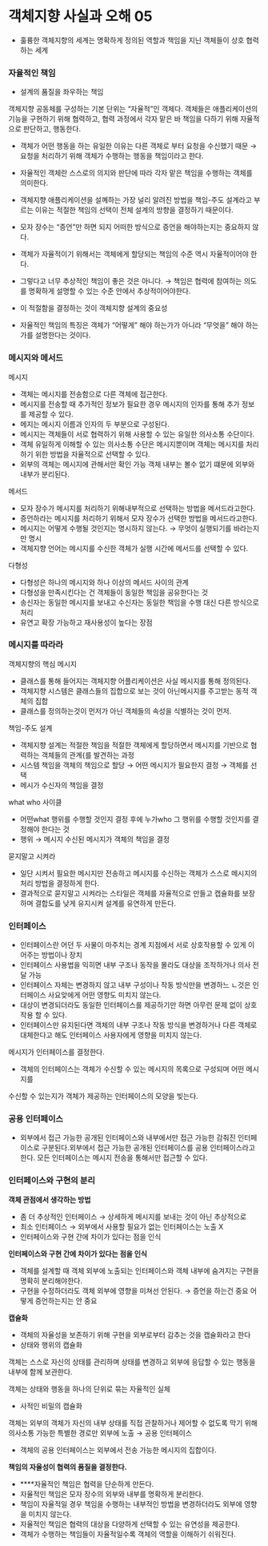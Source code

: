 # 객체지향 사실과 오해 05

- 훌륭한 객체지향의 세계는 명확하게 정의된 역할과 책임을 지닌 객체들이 상호 협력하는 세계

### 자율적인 책임

- 설계의 품질을 좌우하는 책임

객체지향 공동체를 구성하는 기본 단위는 “자율적”인 객체다. 객체들은 애플리케이션의 기능을 구현하기 위해 협력하고, 협력 과정에서 각자 맡은 바 책임을 다하기 위해 자율적으로 판단하고, 행동한다.

- 객체가 어떤 행동을 하는 유일한 이유는 다른 객체로 부터 요청을 수신했기 때문 → 요청을 처리하기 위해 객체가 수행하는 행동을 책임이라고 한다.
- 자율적인 객체란 스스로의 의지와 판단에 따라 각자 맡은 책임을 수행하는 객체를 의미한다.
- 객체지향 애플리케이션을 설꼐하는 가장 널리 알려진 방법을 책임-주도 설계라고 부르는 이유는 적절한 책임의 선택이 전체 설계의 방향을 결정하기 때문이다.

- 모자 장수는 “증언”만 하면 되지 어떠한 방식으로 증언을 해야하는지는 중요하지 않다.
- 객체가 자율적이기 위해서는 객체에게 할당되는 책임의 수준 역시 자율적이어야 한다.
- 그렇다고 너무 추상적인 책임이 좋은 것은 아니다. → 책임은 협력에 참여하는 의도를 명확하게 설명할 수 있는 수준 안에서 추상적이어야한다.
- 이 적절함을 결정하는 것이 객체지향 설계의 중요성
- 자율적인 책임의 특징은 객체가 “어떻게” 해야 하는가가 아니라 “무엇을” 해야 하는가를 설명한다는 것이다.

### 메시지와 메서드

메시지

- 객체는 메시지를 전송함으로 다른 객체에 접근한다.
- 메시지를 전송할 때 추가적인 정보가 필요한 경우 메시지의 인자를 통해 추가 정보를 제공할 수 있다.
- 메지는 메시지 이름과 인자의 두 부분으로 구성된다.
- 메시지는 객체들이 서로 협력하기 위해 사용할 수 있는 유일한 의사소통 수단이다.
- 객체 유일하게 이해할 수 있는 의사소통 수단은 메시지뿐이며 객체는 메시지를 처리하기 위한 방법을 자율적으로 선택할 수 있다.
- 외부의 객체는 메시지에 관해서만 확인 가능 객체 내부는 볼수 없기 떄문에 외부와 내부가 분리된다.

메서드

- 모자 장수가 메시지를 처리하기 위해내부적으로 선택하는 방법을 메서드라고한다.
- 증언하라는 메시지를 처리하기 위해서 모자 장수가 선택한 방법을 메서드라고한다.
- 메시지는 어떻게 수행될 것인지는 명시하지 않는다. → 무엇이 실행되기를 바라는지만 명시
- 객체지향 언어는 메시지를 수신한 객체가 실행 시간에 메서드를 선택할 수 있다.

다형성

- 다형성은 하나의 메시지와 하나 이상의 메서드 사이의 관계
- 다형성을 만족시킨다는 건 객체들이 동일한 책임을 공유한다는 것
- 송신자는 동일한 메시지를 보내고 수신자는 동일한 책임을 수행 대신 다른 방식으로 처리
- 유연고 확장 가능하고 재사용성이 높다는 장점

### 메시지를 따라라

객체지향의 핵심 메시지

- 클래스를 통해 들어지는 객체지향 어플리케이션은 사실 메시지를 통해 정의된다.
- 객체지향 시스템은 클래스들의 집합으로 보는 것이 아닌메시지를 주고받는 동적 객체의 집합
- 클래스를 정의하는것이 먼저가 아닌 객체들의 속성을 식별하는 것이 먼저.

책임-주도 설계

- 객체지향 설계는 적절한 책임을 적절한 객체에게 할당하면서 메시지를 기반으로 협력하는 객체들의 관계{를 발견하는 과정
- 시스템 책임을 객체의 책임으로 할당 → 어떤 메시지가 필요한지 결정 → 객체를 선택
- 메시가 수신자의 책임을 결정

what who 사이클

- 어떤what 행위를 수행할 것인지 결정 후에 누가who 그 행위를 수행할 것인지를 결정해야 한다는 것
- 행위 → 메시지  수신된 메시지가 객체의 책임을 결정

묻지말고 시켜라

- 일단 시켜서 필요한 메시지만 전송하고 메시지를 수신하는 객체가 스스로 메시지의 처리 방법을 결정하게 한다.
- 결과적으로 묻지말고 시켜라는 스타일은 객체를 자율적으로 만들고 캡슐화를 보장하며 결합도를 낮게 유지시켜 설계를 유연하게 만든다.

### 인터페이스

- 인터페이스란 어던 두 사물이 마주치는 경계 지점에서 서로 상호작용할 수 있게 이어주는 방법이나 장치
- 인터페이스 사용법을 익히면 내부 구조나 동작을 몰라도 대상을 조작하거나 의사 전달 가능
- 인터페이스 자체는 변경하지 않고 내부 구성이나 작동 방식만을 변경하느 ㄴ것은 인터페이스 사요앚에게 어떤 영향도 미치지 않는다.
- 대상이 변경되더라도 동일한 인터페이스를 제공하기만 하면 아무런 문제 없이 상호작용 할 수 있다.
- 인터페이스만 유지된다면 객체의 내부 구조나 작동 방식을 변경하거나 다른 객체로 대체한다고 해도 인터페이스 사용자에게 영향을 미치지 않는다.

메시지가 인터페이스를 결정한다.

- 객체의 인터페이스는 객체가 수신할 수 있는 메시지의 목록으로 구성되며 어떤 메시지를

수신할 수 있는지가 객체가 제공하는 인터페이스의 모양을 빚는다.

### 공용 인터페이스

- 외부에서 접근 가능한 공개된 인터페이스와 내부에서만 접근 가능한 감춰진 인터페이스로 구분된다.외부에서 접근 가능한 공개된 인터페이스를 공용 인터페이스라고 한다. 모든 인터페이스는 메시지 전송을 통해서만 접근할 수 있다.

### 인터페이스와 구현의 분리

****객체 관점에서 생각하는 방법****

- 좀 더 추상적인 인터페이스 → 상세하게 메시지를 보내는 것이 아닌 추상적으로
- 최소 인터페이스 → 외부에서 사용할 필요가 없는 인터페이스는 노출 X
- 인터페이스와 구현 간에 차이가 있다는 점을 인식

******************************************************************************************************************************인터페이스와 구현 간에 차이가 있다는 점을 인식******************************************************************************************************************************

- 객체를 설계할 때 객체 외부에 노출되는 인터페이스와 객체 내부에 숨겨지는 구현을 명확히 분리해야한다.
- 구현을 수정하더라도 객체 외부에 영향을 미쳐선 안된다. → 증언을 하는건 중요 어떻게 증언하는지는 안 중요

**캡슐화**

- 객체의 자율성을 보존하기 위해 구현을 외부로부터 감추는 것을 캡슐화라고 한다
- 상태와 행위의 캡슐화

객체는 스스로 자신의 상태를 관리하며 상태를 변경하고 외부에 응답할 수 있는 행동을 내부에 함께 보관한다. 

객체는 상태와 행동을 하나의 단위로 묶는 자율적인 실체

- 사적인 비밀의 캡슐화

객체는 외부의 객체가 자신의 내부 상태를 직접 관찰하거나 제어할 수 없도록 막기 위해 의사소통 가능한 특별한 경로만 외부에 노출 → 공용 인터페이스

- 객체의 공용 인터페이스는 외부에서 전송 가능한 메시지의 집합이다.

**책임의 자율성이 협력의 품질을 결정한다.**

- ****자율적인 책임은 협력을 단순하게 만든다.
- 자율적인 책임은 모자 장수의 외부와 내부를 명확하게 분리한다.
- 책임이 자율적일 경우 책임을 수행하는 내부적인 방법을 변경하더라도 외부에 영향을 미치지 않는다.
- 자율적인 책임은 협력의 대상을 다양하게 선택할 수 있는 유연성을 제공한다.
- 객체가 수행하는 책임들이 자율적일수록 객체의 역할을 이해하기 쉬워진다.